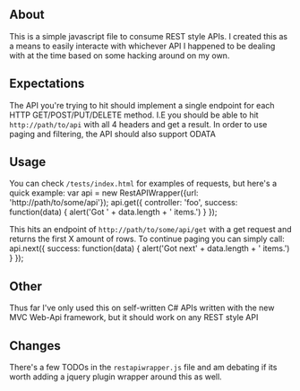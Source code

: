 ## About
This is a simple javascript file to consume REST style APIs. I created this as a means to easily interacte with whichever API I happened to be dealing with at the time based on some hacking around on my own.

## Expectations
The API you're trying to hit should implement a single endpoint for each HTTP GET/POST/PUT/DELETE method. I.E you should be able to hit `http://path/to/api` with all 4 headers and get a result. In order to use paging and filtering, the API should also support ODATA

## Usage
You can check `/tests/index.html` for examples of  requests, but here's a quick example:
    var api = new RestAPIWrapper({url: 'http://path/to/some/api'});
    api.get({ controller: 'foo', success: function(data) { alert('Got ' + data.length + ' items.') } });

This hits an endpoint of `http://path/to/some/api/get` with a get request and returns the first X amount of rows. To continue paging you can simply call:
    api.next({ success: function(data) { alert('Got next' + data.length + ' items.') } });

## Other
Thus far I've only used this on self-written C# APIs written with the new MVC Web-Api framework, but it should work on any REST style API

## Changes
There's a few TODOs in the `restapiwrapper.js` file and am debating if its worth adding a jquery plugin wrapper around this as well.